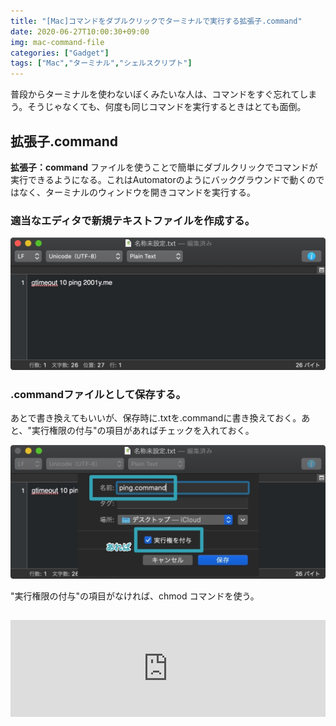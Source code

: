 ```yaml
---
title: "[Mac]コマンドをダブルクリックでターミナルで実行する拡張子.command"
date: 2020-06-27T10:00:30+09:00
img: mac-command-file
categories: ["Gadget"]
tags: ["Mac","ターミナル","シェルスクリプト"]
---
```


普段からターミナルを使わないぼくみたいな人は、コマンドをすぐ忘れてしまう。そうじゃなくても、何度も同じコマンドを実行するときはとても面倒。

## 拡張子.command

**拡張子：command** ファイルを使うことで簡単にダブルクリックでコマンドが実行できるようになる。これはAutomatorのようにバックグラウンドで動くのではなく、ターミナルのウィンドウを開きコマンドを実行する。

### 適当なエディタで新規テキストファイルを作成する。

![Macでもタイムアウト処理をするgtimeoutの記事は[ここ](https://2001y.me/blog/gadget/mac-gtimeout/)](../../../images/mac-command-file-1.jpg)

### .commandファイルとして保存する。

あとで書き換えてもいいが、保存時に.txtを.commandに書き換えておく。あと、"実行権限の付与"の項目があればチェックを入れておく。

![](../../../images/mac-command-file-2-2.jpg)

"実行権限の付与"の項目がなければ、chmod コマンドを使う。

<iframe style="width:100%;height:155px;margin:15px 0;max-width:680px;" src="https://hatenablog-parts.com/embed?url=https://2001y.me/blog/gadget/mac-chmod/" frameborder="0" scrolling="no"></iframe>